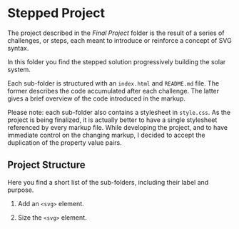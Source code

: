 # Stepped Project

The project described in the _Final Project_ folder is the result of a series of challenges, or steps, each meant to introduce or reinforce a concept of SVG syntax.

In this folder you find the stepped solution progressively building the solar system.

Each sub-folder is structured with an `index.html` and `README.md` file. The former describes the code accumulated after each challenge. The latter gives a brief overview of the code introduced in the markup.

Please note: each sub-folder also contains a stylesheet in `style.css`. As the project is being finalized, it is actually better to have a single stylesheet referenced by every markup file. While developing the project, and to have immediate control on the changing markup, I decided to accept the duplication of the property value pairs.

## Project Structure

Here you find a short list of the sub-folders, including their label and purpose.

1. Add an `<svg>` element.

1. Size the `<svg>` element.